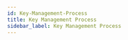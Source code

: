 ```yaml
---
id: Key-Management-Process
title: Key Management Process
sidebar_label: Key Management Process
---
```



#
